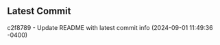 
## Latest Commit
c2f8789 - Update README with latest commit info (2024-09-01 11:49:36 -0400) <Yunxi-Zhou>
